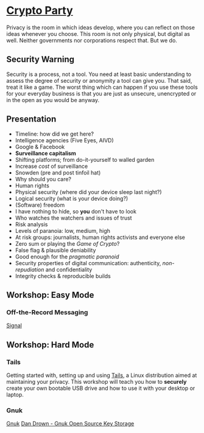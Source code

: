 # [Crypto Party](https://www.cryptoparty.in)
Privacy is the room in which ideas develop, where you can reflect on those
ideas whenever you choose. This room is not only physical, but digital as well.
Neither governments nor corporations respect that. But we do.

## Security Warning
Security is a process, not a tool. You need at least basic understanding to
assess the degree of security or anonymity a tool can give you. That said,
treat it like a game. The worst thing which can happen if you use these tools
for your everyday business is that you are just as unsecure, unencrypted or in
the open as you would be anyway.

## Presentation
* Timeline: how did we get here?
* Intelligence agencies (Five Eyes, AIVD)
* Google & Facebook
* **Surveillance capitalism**
* Shifting platforms; from do-it-yourself to walled garden
* Increase _cost_ of surveillance
* Snowden (pre and post tinfoil hat)
* Why should you care?
* Human rights
* Physical security (where did your device sleep last night?)
* Logical security (what is your device doing?)
* (Software) freedom
* I have nothing to hide, so **you** don't have to look
* Who watches the watchers and issues of trust
* Risk analysis
* Levels of paranoia: low, medium, high
* At risk groups: journalists, human rights activists and everyone else
* Zero sum or playing the _Game of Crypto_?
* False flag & plausible deniability
* Good enough for the _pragmatic paranoid_
* Security properties of digital communication: authenticity, _non-repudiation_
  and confidentiality
* Integrity checks & reproducible builds

## Workshop: Easy Mode
### Off-the-Record Messaging
[Signal](https://signal.org)

## Workshop: Hard Mode
### Tails
Getting started with, setting up and using [Tails](https://tails.boum.org/), a
Linux distribution aimed at maintaining your privacy. This workshop will teach
you how to **securely** create your own bootable USB drive and how to use it
with your desktop or laptop.

### Gnuk
[Gnuk](https://github.com/vizv/gnuk)
[Dan Drown - Gnuk Open Source Key Storage](http://blog.dan.drown.org/gnuk-open-source-gpg-ssh-hardware-key-storage/)
